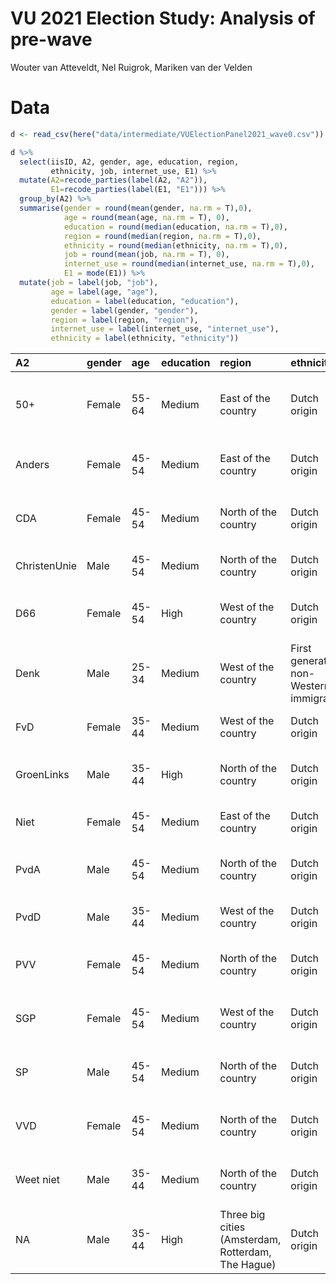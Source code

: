 VU 2021 Election Study: Analysis of pre-wave
================
Wouter van Atteveldt, Nel Ruigrok, Mariken van der Velden

# Data

``` r
d <- read_csv(here("data/intermediate/VUElectionPanel2021_wave0.csv"))
```

``` r
d %>% 
  select(iisID, A2, gender, age, education, region,
         ethnicity, job, internet_use, E1) %>%
  mutate(A2=recode_parties(label(A2, "A2")),
         E1=recode_parties(label(E1, "E1"))) %>%
  group_by(A2) %>%
  summarise(gender = round(mean(gender, na.rm = T),0),
            age = round(mean(age, na.rm = T), 0),
            education = round(median(education, na.rm = T),0),
            region = round(median(region, na.rm = T),0),
            ethnicity = round(median(ethnicity, na.rm = T),0),
            job = round(mean(job, na.rm = T), 0),
            internet_use = round(median(internet_use, na.rm = T),0),
            E1 = mode(E1)) %>%
  mutate(job = label(job, "job"),
         age = label(age, "age"),
         education = label(education, "education"),
         gender = label(gender, "gender"),
         region = label(region, "region"),
         internet_use = label(internet_use, "internet_use"),
         ethnicity = label(ethnicity, "ethnicity"))
```

| A2           | gender | age   | education | region                                             | ethnicity                              | job                                                     | internet\_use                 | E1        |
| :----------- | :----- | :---- | :-------- | :------------------------------------------------- | :------------------------------------- | :------------------------------------------------------ | :---------------------------- | :-------- |
| 50+          | Female | 55-64 | Medium    | East of the country                                | Dutch origin                           | Unemployed and not searching for a job or incapacitated | Much more for private reasons | character |
| Anders       | Female | 45-54 | Medium    | East of the country                                | Dutch origin                           | Unemployed and searching for a job                      | More for private reasons      | character |
| CDA          | Female | 45-54 | Medium    | North of the country                               | Dutch origin                           | Unemployed and searching for a job                      | More for private reasons      | character |
| ChristenUnie | Male   | 45-54 | Medium    | North of the country                               | Dutch origin                           | Entrepreneur                                            | More for private reasons      | character |
| D66          | Female | 45-54 | High      | West of the country                                | Dutch origin                           | Unemployed and searching for a job                      | More for private reasons      | character |
| Denk         | Male   | 25-34 | Medium    | West of the country                                | First generation non-Western immigrant | Entrepreneur                                            | More for work                 | character |
| FvD          | Female | 35-44 | Medium    | West of the country                                | Dutch origin                           | Entrepreneur                                            | More for private reasons      | character |
| GroenLinks   | Male   | 35-44 | High      | North of the country                               | Dutch origin                           | Unemployed and searching for a job                      | More for private reasons      | character |
| Niet         | Female | 45-54 | Medium    | East of the country                                | Dutch origin                           | Entrepreneur                                            | Much more for private reasons | character |
| PvdA         | Male   | 45-54 | Medium    | North of the country                               | Dutch origin                           | Unemployed and searching for a job                      | More for private reasons      | character |
| PvdD         | Male   | 35-44 | Medium    | West of the country                                | Dutch origin                           | Entrepreneur                                            | More for private reasons      | character |
| PVV          | Female | 45-54 | Medium    | North of the country                               | Dutch origin                           | Unemployed and searching for a job                      | Much more for private reasons | character |
| SGP          | Female | 45-54 | Medium    | West of the country                                | Dutch origin                           | Unemployed and searching for a job                      | More for private reasons      | character |
| SP           | Male   | 45-54 | Medium    | North of the country                               | Dutch origin                           | Unemployed and searching for a job                      | Much more for private reasons | character |
| VVD          | Female | 45-54 | Medium    | North of the country                               | Dutch origin                           | Unemployed and searching for a job                      | More for private reasons      | character |
| Weet niet    | Male   | 35-44 | Medium    | North of the country                               | Dutch origin                           | Unemployed and searching for a job                      | More for private reasons      | character |
| NA           | Male   | 35-44 | High      | Three big cities (Amsterdam, Rotterdam, The Hague) | Dutch origin                           | Unemployed and searching for a job                      | Much more for work            | character |
